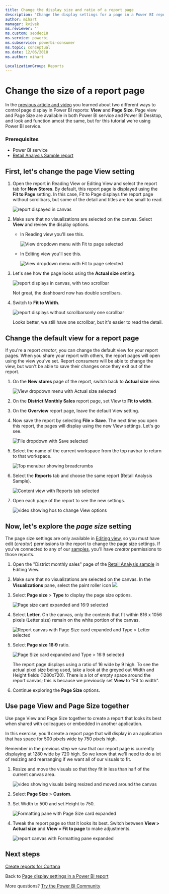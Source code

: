 ```yaml
---
title: Change the display size and ratio of a report page
description: 'Change the display settings for a page in a Power BI report'
author: mihart
manager: kvivek
ms.reviewer: ''
ms.custom: seodec18
ms.service: powerbi
ms.subservice: powerbi-consumer
ms.topic: conceptual
ms.date: 12/06/2018
ms.author: mihart

LocalizationGroup: Reports
---
```

# Change the size of a report page
In the [previous article and video](../power-bi-report-display-settings.md) you learned about two different ways to control page display in Power BI reports: **View** and **Page Size**. Page view and Page Size are available in both Power BI service and Power BI Desktop, and look and function amost the same, but for this tutorial we're using Power BI service.

### Prerequisites
- Power BI service   
- [Retail Analysis Sample report](../sample-retail-analysis.md)

## First, let's change the page View setting

1. Open the report in Reading View or Editing View and select the report tab for **New Stores**. By default, this report page is displayed using the **Fit to Page** setting.  In this case, Fit to Page displays the report page without scrollbars, but some of the detail and titles are too small to read.

   ![report dispayed in canvas](media/end-user-report-view/pbi_fit_to_page.png)
2. Make sure that no visualizations are selected on the canvas. Select **View** and review the display options.

   * In Reading view you'll see this.

     ![View dropdown menu with Fit to page selected](media/end-user-report-view/power-bi-page-view-menu-new.png)
   * In Editing view you'll see this.

     ![View dropdown menu with Fit to page selected](media/end-user-report-view/power-bi-view-editing-view.png)

3. Let's see how the page looks using the **Actual size** setting.

   ![report displays in canvas, with two scrollbar](media/end-user-report-view/power-bi-actal-size2.png)

   Not great, the dashboard now has double scrollbars.
4. Switch to **Fit to Width**.

   ![report displays without scrollbarsonly one scrollbar](media/end-user-report-view/pbi_fit_to_width.png)

   Looks better, we still have one scrollbar, but it's easier to read the detail.

## Change the default view for a report page
If you're a report *creator*, you can change the default view for your report pages. When you share your report with others, the report pages will open using the view you've set. Report *consumers* will be able to change the view, but won't be able to save their changes once they exit out of the report.

1. On the **New stores** page of the report, switch back to **Actual size** view.

   ![View dropdown menu with Actual size selected](media/end-user-report-view/power-bi-actual-size.png)

2. On the **District Monthly Sales** report page, set View to **Fit to width**.

3. On the **Overview** report page, leave the default View setting.

4. Now save the report by selecting **File > Save**. The next time you open this report, the pages will display using the new View settings. Let's go see.

   ![File dropdown with Save selected](media/end-user-report-view/power-bi-save.png)
3. Select the name of the current workspace from the top navbar to return to that workspace.  

   ![Top menubar showing breadcrumbs](media/end-user-report-view/power-bi-my-workspace.png)
4. Select the **Reports** tab and choose the same report (Retail Analysis Sample).

    ![Content view with Reports tab selected](media/end-user-report-view/power-bi-new-report2.png)
5. Open each page of the report to see the new settings.

   ![video showing hos to change View options](media/end-user-report-view/power-bi-page-view.gif)

## Now, let's explore the *page size* setting
The page size settings are only available in [Editing view](../service-interact-with-a-report-in-editing-view.md), so you must have edit (*creator*) permissions to the report to change the page size settings. If you've connected to any of our [samples](../sample-datasets.md), you'll have *creator* permissions to those reports.

1. Open the "District monthly sales" page of the [Retail Analysis sample](../sample-retail-analysis.md) in Editing View.
2. Make sure that no visualizations are selected on the canvas.  In the **Visualizations** pane, select the paint roller icon ![](media/end-user-report-view/power-bi-paintroller.png).
3. Select **Page size** &gt; **Type** to display the page size options.

   ![Page size card expanded and 16:9 selected](media/end-user-report-view/power-bi-page-size-menu-new.png)
4. Select **Letter**.  On the canvas, only the contents that fit within 816 x 1056 pixels (Letter size) remain on the white portion of the canvas.

   ![Report canvas with Page Size card expanded and Type > Letter  selected](media/end-user-report-view/power-bi-letter-new.png)
5. Select **Page size** **16:9** ratio.

   ![Page Size card expanded and Type > 16:9 selected](media/end-user-report-view/power-bi-16-to-9-new.png)

   The report page displays using a ratio of 16 wide by 9 high. To see the actual pixel size being used, take a look at the greyed out Width and Height fields (1280x720). There is a lot of empty space around the report canvas; this is because we previously set **View** to "Fit to width".
7. Continue exploring the **Page Size** options.

## Use page View and Page Size together
Use page View and Page Size together to create a report that looks its best when shared with colleagues or embedded in another application.

In this exercise, you'll create a report page that will display in an application that has space for 500 pixels wide by 750 pixels high.

Remember in the previous step we saw that our report page is currently displaying at 1280 wide by 720 high. So we know that we'll need to do a lot of resizing and rearranging if we want all of our visuals to fit.

1. Resize and move the visuals so that they fit in less than half of the current canvas area.

    ![video showing visuals being resized and moved around the canvas](media/end-user-report-view/power-bi-custom-view.gif)
2. Select **Page Size** &gt; **Custom**.
3. Set Width to 500 and set Height to 750.

    ![Formatting pane with Page Size card expanded](media/end-user-report-view/power-bi-custom-new.png)
4. Tweak the report page so that it looks its best. Switch between **View > Actual size** and **View > Fit to page** to make adjustments.

    ![report canvas with Formatting pane expanded](media/end-user-report-view/power-bi-final-new.png)

## Next steps
[Create reports for Cortana](../service-cortana-answer-cards.md)

Back to [Page display settings in a Power BI report](../power-bi-report-display-settings.md)

More questions? [Try the Power BI Community](http://community.powerbi.com/)
